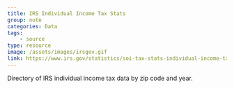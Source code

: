 ```yaml
---
title: IRS Individual Income Tax Stats
group: note
categories: Data
tags:
    - source
type: resource
image: /assets/images/irsgov.gif
link: https://www.irs.gov/statistics/soi-tax-stats-individual-income-tax-statistics-zip-code-data-soi
---
```

Directory of IRS individual income tax data by zip code and year.
